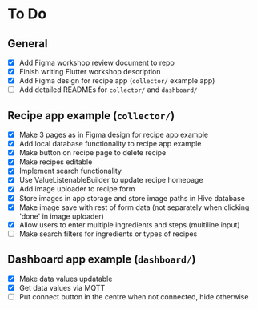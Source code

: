 # To Do

## General

- [x] Add Figma workshop review document to repo
- [x] Finish writing Flutter workshop description
- [x] Add Figma design for recipe app (`collector/` example app)
- [ ] Add detailed READMEs for `collector/` and `dashboard/`

## Recipe app example (`collector/`)

- [x] Make 3 pages as in Figma design for recipe app example
- [x] Add local database functionality to recipe app example
- [x] Make button on recipe page to delete recipe
- [x] Make recipes editable
- [x] Implement search functionality
- [x] Use ValueListenableBuilder to update recipe homepage
- [x] Add image uploader to recipe form
- [x] Store images in app storage and store image paths in Hive database
- [x] Make image save with rest of form data (not separately when clicking 'done' in image uploader)
- [x] Allow users to enter multiple ingredients and steps (multiline input)
- [ ] Make search filters for ingredients or types of recipes

## Dashboard app example (`dashboard/`)

- [x] Make data values updatable
- [x] Get data values via MQTT
- [ ] Put connect button in the centre when not connected, hide otherwise